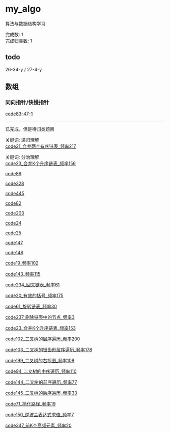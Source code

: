 # my_algo
算法与数据结构学习

完成数: 1 <br/>
完成归类数: 1


## todo

26-34-y / 27-4-y 

## 数组

### 同向指针/快慢指针

[code83-47-1](https://github.com/gmYuan/my_algo/blob/main/leetCode/%E9%93%BE%E8%A1%A8/code83.md)















------------------
已完成，但是待归类题目


关键词: 递归理解 <br/>
[code21_合并两个有序链表_频率217](https://github.com/gmYuan/my_algo/blob/main/leetCode/%E9%93%BE%E8%A1%A8/code21.md)


关键词: 分治理解 <br/>
[code23_合并K个升序链表_频率156]()



[code86](https://github.com/gmYuan/my_algo/blob/main/leetCode/%E9%93%BE%E8%A1%A8/code86.md)

[code328](https://github.com/gmYuan/my_algo/blob/main/leetCode/%E9%93%BE%E8%A1%A8/code328.md)

[code445](https://github.com/gmYuan/my_algo/blob/main/leetCode/%E9%93%BE%E8%A1%A8/code445.md)



[code82](https://github.com/gmYuan/my_algo/blob/main/leetCode/%E9%93%BE%E8%A1%A8/code82.md)

[code203](https://github.com/gmYuan/my_algo/blob/main/leetCode/%E9%93%BE%E8%A1%A8/code203.md)

[code24](https://github.com/gmYuan/my_algo/blob/main/leetCode/%E9%93%BE%E8%A1%A8/code24.md)

[code25](https://github.com/gmYuan/my_algo/blob/main/leetCode/%E9%93%BE%E8%A1%A8/code25.md)

[code147](https://github.com/gmYuan/my_algo/blob/main/leetCode/%E9%93%BE%E8%A1%A8/code147.md)

[code148](https://github.com/gmYuan/my_algo/blob/main/leetCode/%E9%93%BE%E8%A1%A8/code148.md)

[code19_频率102](https://github.com/gmYuan/my_algo/blob/main/leetCode/%E9%93%BE%E8%A1%A8/code102.md)

[code143_频率115](https://github.com/gmYuan/my_algo/blob/main/leetCode/%E9%93%BE%E8%A1%A8/code143.md)

[code234_回文链表_频率61](https://github.com/gmYuan/my_algo/blob/main/leetCode/%E9%93%BE%E8%A1%A8/code234.md)

[code20_有效的括号_频率175](https://github.com/gmYuan/my_algo/blob/main/leetCode/%E6%A0%88%E5%92%8C%E9%98%9F%E5%88%97/code%2020.md)

[code61_旋转链表_频率30](https://github.com/gmYuan/my_algo/blob/main/leetCode/%E9%93%BE%E8%A1%A8/code61.md)

[code237_删除链表中的节点_频率3](https://github.com/gmYuan/my_algo/blob/main/leetCode/%E9%93%BE%E8%A1%A8/code237.md)

[code23_合并K个升序链表_频率153]()

[code102_二叉树的层序遍历_频率200](https://github.com/gmYuan/my_algo/blob/main/leetCode/%E6%A0%91/code102.md)

[code103_二叉树的锯齿形层序遍历_频率178](https://github.com/gmYuan/my_algo/blob/main/leetCode/%E6%A0%91/code103.md)

[code199_二叉树的右视图_频率108](https://github.com/gmYuan/my_algo/blob/main/leetCode/%E6%A0%91/code199.md)

[code94_二叉树的中序遍历_频率110](https://github.com/gmYuan/my_algo/blob/main/leetCode/%E6%A0%91/code94.md)

[code144_二叉树的前序遍历_频率77](https://github.com/gmYuan/my_algo/blob/main/leetCode/%E6%A0%91/code144.md)

[code145_二叉树的后序遍历_频率33](https://github.com/gmYuan/my_algo/blob/main/leetCode/%E6%A0%91/code145.md)

[code71_简化路径_频率19](https://github.com/gmYuan/my_algo/blob/main/leetCode/%E6%A0%88%E5%92%8C%E9%98%9F%E5%88%97/code%2071.md)

[code150_逆波兰表达式求值_频率7](https://github.com/gmYuan/my_algo/blob/main/leetCode/%E6%A0%88%E5%92%8C%E9%98%9F%E5%88%97/code%20150.md)

[code347_前K个高频元素_频率20]()
